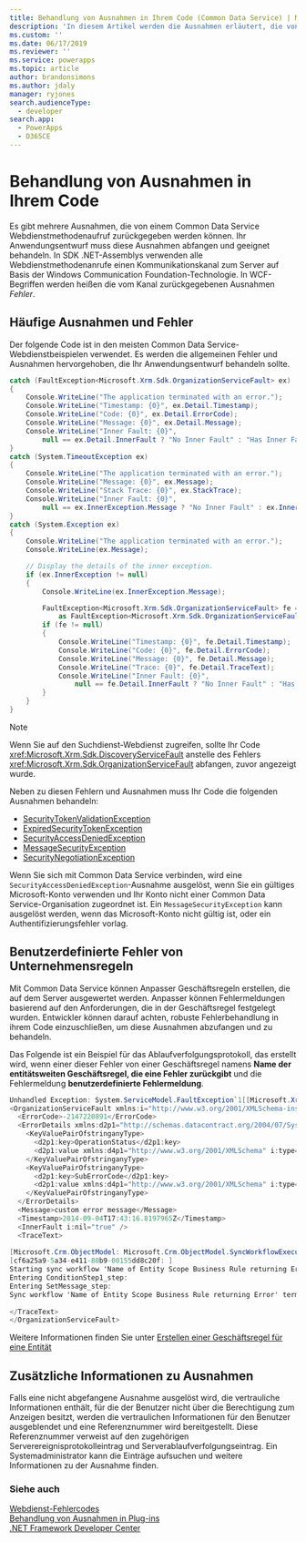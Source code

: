 ```yaml
---
title: Behandlung von Ausnahmen in Ihrem Code (Common Data Service) | Microsoft Docs
description: 'In diesem Artikel werden die Ausnahmen erläutert, die von einem Dynamics 365 Customer Engagement-Webdienst-Methodenaufruf zurückgegeben werden. Durch das Beispiel in diesem Artikel werden die allgemeinen Fehler und Ausnahmen hervorgehoben, die Ihr Anwendungsentwurf behandeln sollte.'
ms.custom: ''
ms.date: 06/17/2019
ms.reviewer: ''
ms.service: powerapps
ms.topic: article
author: brandonsimons
ms.author: jdaly
manager: ryjones
search.audienceType:
  - developer
search.app:
  - PowerApps
  - D365CE
---
```

# <a name="handle-exceptions-in-your-code"></a>Behandlung von Ausnahmen in Ihrem Code

Es gibt mehrere Ausnahmen, die von einem Common Data Service Webdienstmethodenaufruf zurückgegeben werden können. Ihr Anwendungsentwurf muss diese Ausnahmen abfangen und geeignet behandeln. In SDK .NET-Assemblys verwenden alle Webdienstmethodenanrufe einen Kommunikationskanal zum Server auf Basis der Windows Communication Foundation-Technologie. In WCF-Begriffen werden heißen die vom Kanal zurückgegebenen Ausnahmen *Fehler*.  

<a name="BKMK_Common"></a>   

## <a name="common-exceptions-and-faults"></a>Häufige Ausnahmen und Fehler  

Der folgende Code ist in den meisten Common Data Service-Webdienstbeispielen verwendet. Es werden die allgemeinen Fehler und Ausnahmen hervorgehoben, die Ihr Anwendungsentwurf behandeln sollte.  
  
```csharp
catch (FaultException<Microsoft.Xrm.Sdk.OrganizationServiceFault> ex)
{
    Console.WriteLine("The application terminated with an error.");
    Console.WriteLine("Timestamp: {0}", ex.Detail.Timestamp);
    Console.WriteLine("Code: {0}", ex.Detail.ErrorCode);
    Console.WriteLine("Message: {0}", ex.Detail.Message);
    Console.WriteLine("Inner Fault: {0}",
        null == ex.Detail.InnerFault ? "No Inner Fault" : "Has Inner Fault");
}
catch (System.TimeoutException ex)
{
    Console.WriteLine("The application terminated with an error.");
    Console.WriteLine("Message: {0}", ex.Message);
    Console.WriteLine("Stack Trace: {0}", ex.StackTrace);
    Console.WriteLine("Inner Fault: {0}",
        null == ex.InnerException.Message ? "No Inner Fault" : ex.InnerException.Message);
}
catch (System.Exception ex)
{
    Console.WriteLine("The application terminated with an error.");
    Console.WriteLine(ex.Message);

    // Display the details of the inner exception.
    if (ex.InnerException != null)
    {
        Console.WriteLine(ex.InnerException.Message);

        FaultException<Microsoft.Xrm.Sdk.OrganizationServiceFault> fe = ex.InnerException
            as FaultException<Microsoft.Xrm.Sdk.OrganizationServiceFault>;
        if (fe != null)
        {
            Console.WriteLine("Timestamp: {0}", fe.Detail.Timestamp);
            Console.WriteLine("Code: {0}", fe.Detail.ErrorCode);
            Console.WriteLine("Message: {0}", fe.Detail.Message);
            Console.WriteLine("Trace: {0}", fe.Detail.TraceText);
            Console.WriteLine("Inner Fault: {0}",
                null == fe.Detail.InnerFault ? "No Inner Fault" : "Has Inner Fault");
        }
    }
}
```
  
> [!NOTE]
>  Wenn Sie auf den Suchdienst-Webdienst zugreifen, sollte Ihr Code <xref:Microsoft.Xrm.Sdk.DiscoveryServiceFault> anstelle des Fehlers <xref:Microsoft.Xrm.Sdk.OrganizationServiceFault> abfangen, zuvor angezeigt wurde.  
  
Neben zu diesen Fehlern und Ausnahmen muss Ihr Code die folgenden Ausnahmen behandeln:  
  
- [SecurityTokenValidationException](/dotnet/api/system.identitymodel.tokens.securitytokenvalidationexception)  
- [ExpiredSecurityTokenException](/dotnet/api/system.servicemodel.security.expiredsecuritytokenexception)  
- [SecurityAccessDeniedException](/dotnet/api/system.servicemodel.security.securityaccessdeniedexception)  
- [MessageSecurityException](/dotnet/api/system.servicemodel.security.messagesecurityexception)  
- [SecurityNegotiationException](/dotnet/api/system.servicemodel.security.securitynegotiationexception)  
  
Wenn Sie sich mit Common Data Service verbinden, wird eine `SecurityAccessDeniedException`-Ausnahme ausgelöst, wenn Sie ein gültiges Microsoft-Konto verwenden und Ihr Konto nicht einer Common Data Service-Organisation zugeordnet ist. Ein  `MessageSecurityException`  kann ausgelöst werden, wenn das  Microsoft-Konto nicht gültig ist, oder ein Authentifizierungsfehler vorlag.  
  
<a name="BKMK_BusinessRuleErrors"></a>

## <a name="custom-errors-from-business-rules"></a>Benutzerdefinierte Fehler von Unternehmensregeln
 
Mit Common Data Service können Anpasser Geschäftsregeln erstellen, die auf dem Server ausgewertet werden. Anpasser können Fehlermeldungen basierend auf den Anforderungen, die in der Geschäftsregel festgelegt wurden. Entwickler können darauf achten,  robuste Fehlerbehandlung in ihrem Code einzuschließen, um diese Ausnahmen abzufangen und zu behandeln.  
  
Das Folgende ist ein Beispiel für das Ablaufverfolgungsprotokoll, das erstellt wird, wenn einer dieser Fehler von einer Geschäftsregel namens **Name der entitätsweiten Geschäftsregel, die eine Fehler zurückgibt** und die Fehlermeldung **benutzerdefinierte Fehlermeldung**.  
  
```csharp
Unhandled Exception: System.ServiceModel.FaultException`1[[Microsoft.Xrm.Sdk.OrganizationServiceFault, Microsoft.Xrm.Sdk, Version=7.0.0.0, Culture=neutral, PublicKeyToken=31bf3856ad364e35]]: custom error messageDetail:   
<OrganizationServiceFault xmlns:i="http://www.w3.org/2001/XMLSchema-instance" xmlns="http://schemas.microsoft.com/xrm/2011/Contracts">  
  <ErrorCode>-2147220891</ErrorCode>  
  <ErrorDetails xmlns:d2p1="http://schemas.datacontract.org/2004/07/System.Collections.Generic">  
    <KeyValuePairOfstringanyType>  
      <d2p1:key>OperationStatus</d2p1:key>  
      <d2p1:value xmlns:d4p1="http://www.w3.org/2001/XMLSchema" i:type="d4p1:string">0</d2p1:value>  
    </KeyValuePairOfstringanyType>  
    <KeyValuePairOfstringanyType>  
      <d2p1:key>SubErrorCode</d2p1:key>  
      <d2p1:value xmlns:d4p1="http://www.w3.org/2001/XMLSchema" i:type="d4p1:string">-2146233088</d2p1:value>  
    </KeyValuePairOfstringanyType>  
  </ErrorDetails>  
  <Message>custom error message</Message>  
  <Timestamp>2014-09-04T17:43:16.8197965Z</Timestamp>  
  <InnerFault i:nil="true" />  
  <TraceText>  
  
[Microsoft.Crm.ObjectModel: Microsoft.Crm.ObjectModel.SyncWorkflowExecutionPlugin]  
[cf6a25a9-5a34-e411-80b9-00155dd8c20f: ]  
Starting sync workflow 'Name of Entity Scope Business Rule returning Error', Id: c76a25a9-5a34-e411-80b9-00155dd8c20f  
Entering ConditionStep1_step:   
Entering SetMessage_step:   
Sync workflow 'Name of Entity Scope Business Rule returning Error' terminated with error 'custom error message'  
  
</TraceText>  
</OrganizationServiceFault>  
```  
  
Weitere Informationen finden Sie unter [Erstellen einer Geschäftsregel für eine Entität](../../../maker/common-data-service/data-platform-create-business-rule.md)  
  
<a name="BKMK_AdditionalInfo"></a>

## <a name="additional-information-about-exceptions"></a>Zusätzliche Informationen zu Ausnahmen

Falls eine nicht abgefangene Ausnahme ausgelöst wird, die vertrauliche Informationen enthält, für die der Benutzer nicht über die Berechtigung zum Anzeigen besitzt, werden die vertraulichen Informationen für den Benutzer ausgeblendet und eine Referenznummer wird bereitgestellt. Diese Referenznummer verweist auf den zugehörigen Serverereignisprotokolleintrag und Serverablaufverfolgungseintrag. Ein Systemadministrator kann die Einträge aufsuchen und weitere Informationen zu der Ausnahme finden.  
  
### <a name="see-also"></a>Siehe auch  

 [Webdienst-Fehlercodes](web-service-error-codes.md)   
 [Behandlung von Ausnahmen in Plug-ins](../handle-exceptions.md)   
 [.NET Framework Developer Center](https://docs.microsoft.com/dotnet/framework/development-guide)